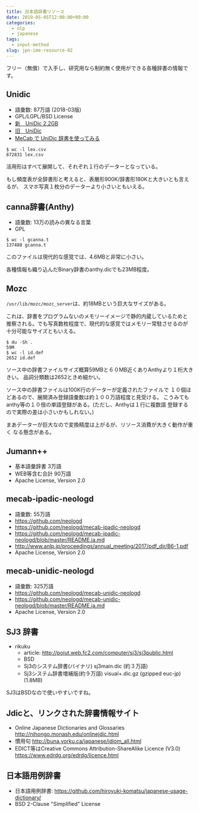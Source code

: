```yaml
---
title: 日本語辞書リソース
date: 2019-05-05T12:00:00+09:00
categories:
  - nlp
  - japanese
tags:
  - input-method
slug: jpn-ime-resource-02
---
```


フリー（無償）で入手し、研究用なら制約無く使用ができる各種辞書の情報です。

## Unidic

  * 語彙数: 87万語 (2018-03版)
  * GPL/LGPL/BSD License
* [新　UniDic 2.2GB](https://unidic.ninjal.ac.jp/download#unidic_bccwj)
* [旧　UniDic](https://ja.osdn.net/projects/unidic/)
* [MeCab で UniDic 辞書を使ってみる](https://blog.chocolapod.net/momokan/entry/56)

```
$ wc -l lex.csv
872831 lex.csv
```
活用形はすべて展開して、それぞれ１行のデーターとなっている。

もし頻度表が全辞書形と考えると、表層形900K/辞書形180Kと大きいとも言えるが、
スマホ写真１枚分のデーターより小さいともいえる。

## canna辞書(Anthy)

  * 語彙数: 13万の読みの異なる言葉
  * GPL

```
$ wc -l gcanna.t
137488 gcanna.t
```

このファイルは現代的な感覚では、4.6MBと非常に小さい。


各種情報も織り込んだBinary辞書のanthy.dicでも23MB程度。


## Mozc

`/usr/lib/mozc/mozc_server`は、約18MBという巨大なサイズがある。

これは、辞書をプログラムないのメモリーイメージで静的内蔵しているためと
推察される。でも写真数枚程度で、現代的な感覚ではメモリー常駐させるのが
十分可能なサイズともいえる。

```
$ du -Sh .
59M
$ wc -l id.def
2652 id.def
```

ソース中の辞書ファイルサイズ概算59MBと６０MB近くありAnthyより１桁大ききい。
品詞分類数は2652ときめ細かい。

ソース中の辞書ファイルは100K行のデーターが定義されたファイルで
１０個ほどあるので、展開済み登録語彙数は約１００万語程度と見受ける。
こうみてもanthy等の１０倍の単語登録がある。(ただし、Anthyは１行に複数語
登録するので実際の差は小さいかもしれない。)

まあデーターが巨大なので変換精度は上がるが、リソース消費が大きく動作が重く
なる懸念がある。

## Jumann++

  * 基本語彙辞書 3万語
  * WEB等含む合計 90万語
  * Apache License, Version 2.0

## mecab-ipadic-neologd

  * 語彙数: 55万語
  * https://github.com/neologd
  * https://github.com/neologd/mecab-ipadic-neologd
  * https://github.com/neologd/mecab-ipadic-neologd/blob/master/README.ja.md
  * http://www.anlp.jp/proceedings/annual_meeting/2017/pdf_dir/B6-1.pdf
  * Apache License, Version 2.0

## mecab-unidic-neologd

  * 語彙数: 325万語
  * https://github.com/neologd/mecab-unidic-neologd
  * https://github.com/neologd/mecab-unidic-neologd/blob/master/README.ja.md
  * Apache License, Version 2.0

## SJ3 辞書

  * rikuku
    * article: http://poiut.web.fc2.com/computer/sj3/sj3public.html
    * BSD
    * Sj3のシステム辞書(バイナリ) sj3main.dic (約３万語)
    * Sj3システム辞書増補版(約９万語) visual+.dic.gz (gzipped euc-jp) (1.8MB)

SJ3はBSDなので使いやすいですね。

## Jdicと、リンクされた辞書情報サイト

* Online Japanese Dictionaries and Glossaries http://nihongo.monash.edu/onlinejdic.html
* 慣用句 http://buna.yorku.ca/japanese/idiom_all.html
* EDICT等はCreative Commons Attribution-ShareAlike Licence (V3.0) https://www.edrdg.org/edrdg/licence.html

## 日本語用例辞書

* 日本語用例辞書: https://github.com/hiroyuki-komatsu/japanese-usage-dictionary/
* BSD 2-Clause "Simplified" License

<!-- vim: se ai tw=79: -->
